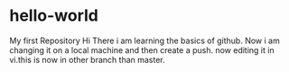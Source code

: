 # hello-world
My first Repository
Hi There i am learning the basics of github.
Now i am changing it on a local machine and then create a push.
now editing it in vi.this is now in other branch than master.
